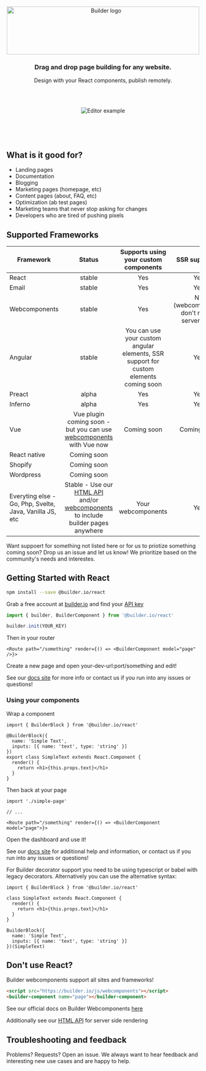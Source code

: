 <br />
<p align="center"><img width="502" height="125" src="https://imgur.com/B9CUJxo.gif" alt="Builder logo" /></p>
<h3 align="center">Drag and drop page building for any website.</h3>
<p align="center">Design with your React components, publish remotely.</p>
<br />
<br />
<p align="center"><img src="https://imgur.com/lHDo3Mq.gif" alt="Editor example" /></p>

<br /><br /><br />

## What is it good for?

- Landing pages
- Documentation
- Blogging
- Marketing pages (homepage, etc)
- Content pages (about, FAQ, etc)
- Optimization (ab test pages)
- Marketing teams that never stop asking for changes
- Developers who are tired of pushing pixels

## Supported Frameworks

| Framework        | Status           | Supports using your custom components | SSR supported |
| ------------- |:-------------:| :-----:| :-----:|
| React      | stable | Yes | Yes |
| Email      | stable | Yes | Yes |
| Webcomponents      | stable      |   Yes | No (webcomponents don't render server side) |
| Angular | stable      |  You can use your custom angular elements, SSR support for custom elements coming soon | Yes |
| Preact      | alpha      |   Yes | Yes |
| Inferno | alpha      |    Yes | Yes |
| Vue | Vue plugin coming soon - but you can use [webcomponents](https://builder.io/c/docs/webcomponents-sdk) with Vue now   | Coming soon  | Coming soon | Coming soon |
| React native | Coming soon | | |
| Shopify | Coming soon | | |
| Wordpress | Coming soon | | |
| Everyting else - Go, Php, Svelte, Java, Vanilla JS, etc | Stable - Use our [HTML API](https://builder.io/c/docs/html-api) and/or [webcomponents](https://builder.io/c/docs/webcomponents-sdk) to include builder pages anywhere | Your webcomponents | Yes |

Want suppoert for something not listed here or for us to priotize something coming soon? Drop us an issue and let us know! We prioritize based on the community's needs and interestes.



## Getting Started with React

```sh
npm install --save @builder.io/react
```

Grab a free account at [builder.io](https://builder.io) and find your [API key](https://builder.io/account/organization)

```ts
import { builder, BuilderComponent } from '@builder.io/react'

builder.init(YOUR_KEY)
```

Then in your router
```tsx
<Route path="/something" render={() => <BuilderComponent model="page" />}>
```

Create a new page and open your-dev-url:port/something and edit!

See our [docs site](https://builder.io/c/docs/react) for more info or contact us if you run into any issues or questions!

### Using your components

Wrap a component

```tsx
import { BuilderBlock } from '@builder.io/react'

@BuilderBlock({
  name: 'Simple Text',
  inputs: [{ name: 'text', type: 'string' }]
})
export class SimpleText extends React.Component {
  render() {
    return <h1>{this.props.text}</h1>
  }
}
```

Then back at your page

```tsx
import './simple-page'

// ...

<Route path="/something" render={() => <BuilderComponent model="page">}>
```

Open the dashboard and use it!

See our [docs site](https://builder.io/c/docs/custom-react-components) for additional help and information, or contact us if you run into any issues or questions!

For Builder decorator support you need to be using typescript or babel with legacy decorators.
Alternatively you can use the alternative syntax:

```tsx
import { BuilderBlock } from '@builder.io/react'

class SimpleText extends React.Component {
  render() {
    return <h1>{this.props.text}</h1>
  }
}

BuilderBlock({
  name: 'Simple Text',
  inputs: [{ name: 'text', type: 'string' }]
})(SimpleText)
```

## Don't use React?

Builder webcomponents support all sites and frameworks!

```html
<script src="https://builder.io/js/webcomponents"></script>
<builder-component name="page"></builder-component>
```

See our official docs on Builder Webcomponents [here](https://builder.io/c/docs/webcomponents-sdk)

Additionally see our [HTML API](https://builder.io/c/docs/html-api) for server side rendering

## Troubleshooting and feedback

Problems? Requests? Open an issue. We always want to hear feedback and interesting new use cases and are happy to help.
